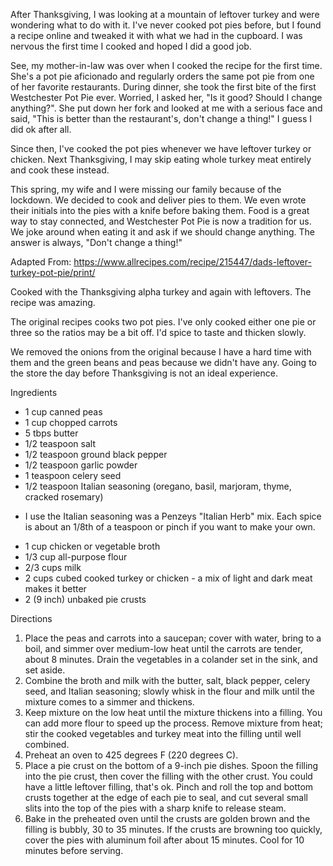 After Thanksgiving, I was looking at a mountain of leftover turkey and were wondering what to do with it.  I've never cooked pot pies before, but I found a recipe online and tweaked it with what we had in the cupboard.  I was nervous the first time I cooked and hoped I did a good job.

See, my mother-in-law was over when I cooked the recipe for the first time.  She's a pot pie aficionado and regularly orders the same pot pie from one of her favorite restaurants.  During dinner, she took the first bite of the first Westchester Pot Pie ever. Worried, I asked her, "Is it good?  Should I change anything?".  She put down her fork and looked at me with a serious face and said, "This is better than the restaurant's, don't change a thing!"  I guess I did ok after all.

Since then, I've cooked the pot pies whenever we have leftover turkey or chicken.  Next Thanksgiving, I may skip eating whole turkey meat entirely and cook these instead.

This spring, my wife and I were missing our family because of the lockdown.  We decided to cook and deliver pies to them. We even wrote their initials into the pies with a knife before baking them.  Food is a great way to stay connected, and Westchester Pot Pie is now a tradition for us.  We joke around when eating it and ask if we should change anything.  The answer is always, "Don't change a thing!"


Adapted From:
https://www.allrecipes.com/recipe/215447/dads-leftover-turkey-pot-pie/print/

Cooked with the Thanksgiving alpha turkey and again with leftovers.  The recipe was amazing.

The original recipes cooks two pot pies. I've only cooked either one pie or three so the ratios may be a bit off.  I'd spice to taste and thicken slowly.

We removed the onions from the original because I have a hard time with them and the green beans and peas because we didn't have any. Going to the store the day before Thanksgiving is not an ideal experience.

Ingredients
- 1 cup canned peas
- 1 cup chopped carrots
- 5 tbps butter
- 1/2 teaspoon salt
- 1/2 teaspoon ground black pepper
- 1/2 teaspoon garlic powder 
- 1 teaspoon celery seed
- 1/2 teaspoon Italian seasoning (oregano, basil, marjoram, thyme, cracked rosemary)
 * I use the Italian seasoning was a Penzeys "Italian Herb" mix.  Each spice is about an 1/8th of a teaspoon or pinch if you want to make your own.
- 1 cup chicken or vegetable broth
- 1/3 cup all-purpose flour
- 2/3 cups milk
- 2 cups cubed cooked turkey or chicken - a mix of light and dark meat makes it better
- 2 (9 inch) unbaked pie crusts

Directions
 1. Place the peas and carrots into a saucepan; cover with water, bring to a boil, and simmer over medium-low heat until the carrots are tender, about 8 minutes. Drain the vegetables in a colander set in the sink, and set aside.
 2. Combine the broth and milk with the butter, salt, black pepper, celery seed, and Italian seasoning; slowly whisk in the flour and milk until the mixture comes to a simmer and thickens. 
 3. Keep mixture on the low heat until the mixture thickens into a filling.  You can add more flour to speed up the process.  Remove mixture from heat; stir the cooked vegetables and turkey meat into the filling until well combined.
 4. Preheat an oven to 425 degrees F (220 degrees C).
 5. Place a pie crust on the bottom of a 9-inch pie dishes. Spoon the filling into the pie crust, then cover the filling with the other crust.  You could have a little leftover filling, that's ok. Pinch and roll the top and bottom crusts together at the edge of each pie to seal, and cut several small slits into the top of the pies with a sharp knife to release steam.
 6. Bake in the preheated oven until the crusts are golden brown and the filling is bubbly, 30 to 35 minutes. If the crusts are browning too quickly, cover the pies with aluminum foil after about 15 minutes. Cool for 10 minutes before serving.
 

